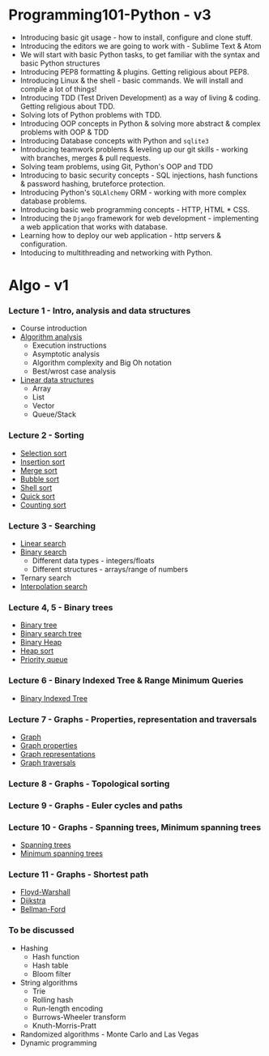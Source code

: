 # Programming101-Python - v3

* Introducing basic git usage - how to install, configure and clone stuff.
* Introducing the editors we are going to work with - Sublime Text & Atom
* We will start with basic Python tasks, to get familiar with the syntax and basic Python structures
* Introducing PEP8 formatting & plugins. Getting religious about PEP8.
* Introducing Linux & the shell - basic commands. We will install and compile a lot of things!
* Introducing TDD (Test Driven Development) as a way of living & coding. Getting religious about TDD.
* Solving lots of Python problems with TDD.
* Introducing OOP concepts in Python & solving more abstract & complex problems with OOP & TDD
* Introducing Database concepts with Python and `sqlite3`
* Introducing teamwork problems & leveling up our git skills - working with branches, merges & pull requests.
* Solving team problems, using Git, Python's OOP and TDD
* Introducing to basic security concepts - SQL injections, hash functions & password hashing, bruteforce protection.
* Introducing Python's `SQLAlchemy` ORM - working with more complex database problems.
* Introducing basic web programming concepts - HTTP, HTML * CSS.
* Introducing the `Django` framework for web development - implementing a web application that works with database.
* Learning how to deploy our web application - http servers & configuration.
* Intoducing to multithreading and networking with Python.

# Algo - v1

### Lecture 1 - Intro, analysis and data structures

* Course introduction
* [Algorithm analysis](week1/materials/complexity_analysis.md)
  * Execution instructions
  * Asymptotic analysis
  * Algorithm complexity and Big Oh notation
  * Best/wrost case analysis
* [Linear data structures](week1/materials/linear_data_structures.md)
  * Array
  * List
  * Vector
  * Queue/Stack

### Lecture 2 - Sorting

* [Selection sort](week1/materials/sorting.md#selection-sort)
* [Insertion sort](week1/materials/sorting.md#insertion-sort)
* [Merge sort](week1/materials/sorting.md#merge-sort)
* [Bubble sort](week1/materials/sorting.md#bubble-sort)
* [Shell sort](week1/materials/sorting.md#shell-sort)
* [Quick sort](week1/materials/sorting.md#quick-sort)
* [Counting sort](week1/materials/sorting.md#counting-sort)

### Lecture 3 - Searching

* [Linear search](week2/materials/searching.md#linear-search)
* [Binary search](week2/materials/searching.md#binary-search)
  * Different data types - integers/floats
  * Different structures - arrays/range of numbers
* Ternary search
* [Interpolation search](week2/materials/searching.md#interpolation-search)

### Lecture 4, 5 - Binary trees

* [Binary tree](week2/materials/binary_trees.md#binary-tree)
* [Binary search tree](week2/materials/binary_trees.md#binary-search-tree)
* [Binary Heap](week2/materials/binary_trees.md#binary-heap)
* [Heap sort](week2/materials/binary_trees.md#heap-sort)
* [Priority queue](week2/materials/binary_trees.md#priority-queue)

### Lecture 6 - Binary Indexed Tree & Range Minimum Queries

* [Binary Indexed Tree](week3/materials/binary_trees.md#binary-indexed-tree)

### Lecture 7 - Graphs - Properties, representation and traversals

* [Graph](week4/materials/graph.md)
* [Graph properties](week4/materials/graph_properties.md)
* [Graph representations](week4/materials/graph_representations.md)
* [Graph traversals](week4/materials/graph_traversals.md)

### Lecture 8 - Graphs - Topological sorting

### Lecture 9 - Graphs - Euler cycles and paths

### Lecture 10 - Graphs - Spanning trees, Minimum spanning trees

* [Spanning trees](https://github.com/HackBulgaria/Algo-1/blob/master/week5/materials/spanning_trees.md#spanning-trees)
* [Minimum spanning trees](https://github.com/HackBulgaria/Algo-1/blob/master/week5/materials/spanning_trees.md#minimum-spanning-trees)

### Lecture 11 - Graphs - Shortest path

* [Floyd-Warshall](https://github.com/HackBulgaria/Algo-1/blob/master/week6/materials/shortest_path.md#floyd-warshall-algorithm)
* [Dijkstra](https://github.com/HackBulgaria/Algo-1/blob/master/week6/materials/shortest_path.md#dijkstras-algorithm)
* [Bellman-Ford](https://github.com/HackBulgaria/Algo-1/blob/master/week6/materials/shortest_path.md#bellman-fords-algorithm)

### To be discussed

* Hashing
  * Hash function
  * Hash table
  * Bloom filter
* String algorithms
  * Trie 
  * Rolling hash
  * Run-length encoding
  * Burrows-Wheeler transform
  * Knuth-Morris-Pratt
* Randomized algorithms - Monte Carlo and Las Vegas
* Dynamic programming

